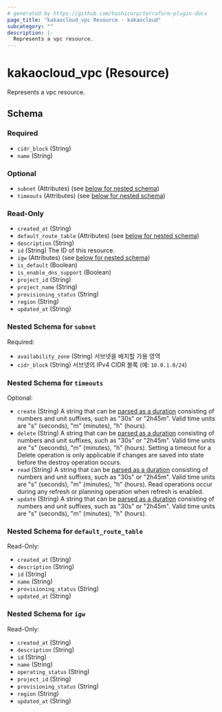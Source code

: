 ```yaml
---
# generated by https://github.com/hashicorp/terraform-plugin-docs
page_title: "kakaocloud_vpc Resource - kakaocloud"
subcategory: ""
description: |-
  Represents a vpc resource.
---
```


# kakaocloud_vpc (Resource)

Represents a vpc resource.



<!-- schema generated by tfplugindocs -->
## Schema

### Required

- `cidr_block` (String)
- `name` (String)

### Optional

- `subnet` (Attributes) (see [below for nested schema](#nestedatt--subnet))
- `timeouts` (Attributes) (see [below for nested schema](#nestedatt--timeouts))

### Read-Only

- `created_at` (String)
- `default_route_table` (Attributes) (see [below for nested schema](#nestedatt--default_route_table))
- `description` (String)
- `id` (String) The ID of this resource.
- `igw` (Attributes) (see [below for nested schema](#nestedatt--igw))
- `is_default` (Boolean)
- `is_enable_dns_support` (Boolean)
- `project_id` (String)
- `project_name` (String)
- `provisioning_status` (String)
- `region` (String)
- `updated_at` (String)

<a id="nestedatt--subnet"></a>
### Nested Schema for `subnet`

Required:

- `availability_zone` (String) 서브넷을 배치할 가용 영역
- `cidr_block` (String) 서브넷의 IPv4 CIDR 블록 (예: `10.0.1.0/24`)


<a id="nestedatt--timeouts"></a>
### Nested Schema for `timeouts`

Optional:

- `create` (String) A string that can be [parsed as a duration](https://pkg.go.dev/time#ParseDuration) consisting of numbers and unit suffixes, such as "30s" or "2h45m". Valid time units are "s" (seconds), "m" (minutes), "h" (hours).
- `delete` (String) A string that can be [parsed as a duration](https://pkg.go.dev/time#ParseDuration) consisting of numbers and unit suffixes, such as "30s" or "2h45m". Valid time units are "s" (seconds), "m" (minutes), "h" (hours). Setting a timeout for a Delete operation is only applicable if changes are saved into state before the destroy operation occurs.
- `read` (String) A string that can be [parsed as a duration](https://pkg.go.dev/time#ParseDuration) consisting of numbers and unit suffixes, such as "30s" or "2h45m". Valid time units are "s" (seconds), "m" (minutes), "h" (hours). Read operations occur during any refresh or planning operation when refresh is enabled.
- `update` (String) A string that can be [parsed as a duration](https://pkg.go.dev/time#ParseDuration) consisting of numbers and unit suffixes, such as "30s" or "2h45m". Valid time units are "s" (seconds), "m" (minutes), "h" (hours).


<a id="nestedatt--default_route_table"></a>
### Nested Schema for `default_route_table`

Read-Only:

- `created_at` (String)
- `description` (String)
- `id` (String)
- `name` (String)
- `provisioning_status` (String)
- `updated_at` (String)


<a id="nestedatt--igw"></a>
### Nested Schema for `igw`

Read-Only:

- `created_at` (String)
- `description` (String)
- `id` (String)
- `name` (String)
- `operating_status` (String)
- `project_id` (String)
- `provisioning_status` (String)
- `region` (String)
- `updated_at` (String)
